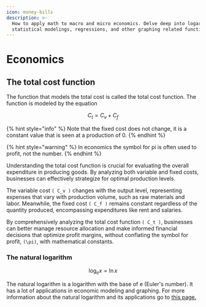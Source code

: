 ```yaml
---
icon: money-bills
description: >-
  How to apply math to macro and micro economics. Delve deep into logarithms,
  statistical modelings, regressions, and other graphing related functions.
---
```


# Economics

## The total cost function <a href="#cost" id="cost"></a>

The function that models the total cost is called the total cost function. The function is modeled by the equation

$$
C_t=C_v+C_f
$$

{% hint style="info" %}
Note that the fixed cost does not change, it is a constant value that is seen at a production of 0.
{% endhint %}

{% hint style="warning" %}
In economics the symbol for pi is often used to profit, not the number.
{% endhint %}

Understanding the total cost function is crucial for evaluating the overall expenditure in producing goods. By analyzing both variable and fixed costs, businesses can effectively strategize for optimal production levels.

The variable cost `( C_v )` changes with the output level, representing expenses that vary with production volume, such as raw materials and labor. Meanwhile, the fixed cost `( C_f )` remains constant regardless of the quantity produced, encompassing expenditures like rent and salaries.

By comprehensively analyzing the total cost function `( C_t )`, businesses can better manage resource allocation and make informed financial decisions that optimize profit margins, without conflating the symbol for profit, `(\pi)`, with mathematical constants.

### The natural logarithm

$$
\log_ex=\ln x
$$

The natural logarithm is a logarithm with the base of e (Euler's number). It has a lot of applications in economic modeling and graphing. For more information about the natural logarithm and its applications go to [this page.](../../functions/function-catalog/logarithmic-function/natural-logarithm..md)
